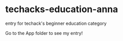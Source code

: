# techacks-education-anna
entry for techack's beginner education category

Go to the App folder to see my entry!
